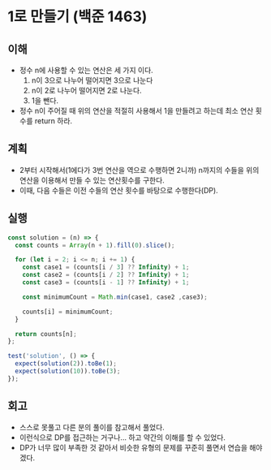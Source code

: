 # 1로 만들기 (백준 1463)

## 이해

- 정수 n에 사용할 수 있는 연산은 세 가지 이다.
  1. n이 3으로 나누어 떨어지면 3으로 나눈다
  2. n이 2로 나누어 떨어지면 2로 나눈다.
  3. 1을 뺀다.
- 정수 n이 주어질 때 위의 연산을 적절히 사용해서 1을 만들려고 하는데 최소 연산 횟수를 return 하라.

## 계획

- 2부터 시작해서(1에다가 3번 연산을 역으로 수행하면 2니까) n까지의 수들을 위의 연산을 이용해서 만들 수 있는 연산횟수를 구한다.
- 이때, 다음 수들은 이전 수들의 연산 횟수를 바탕으로 수행한다(DP).

## 실행

```js
const solution = (n) => {
  const counts = Array(n + 1).fill(0).slice();

  for (let i = 2; i <= n; i += 1) {
    const case1 = (counts[i / 3] ?? Infinity) + 1;
    const case2 = (counts[i / 2] ?? Infinity) + 1;
    const case3 = (counts[i - 1] ?? Infinity) + 1; 

    const minimumCount = Math.min(case1, case2 ,case3);

    counts[i] = minimumCount;
  }

  return counts[n];
};

test('solution', () => {
  expect(solution(2)).toBe(1);
  expect(solution(10)).toBe(3);
});
```

## 회고

- 스스로 못풀고 다른 분의 풀이를 참고해서 풀었다.
- 이런식으로 DP를 접근하는 거구나... 하고 약간의 이해를 할 수 있었다.
- DP가 너무 많이 부족한 것 같아서 비슷한 유형의 문제를 꾸준히 풀면서 연습을 해야겠다.
